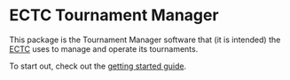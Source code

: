 # ECTC Tournament Manager

This package is the Tournament Manager software that (it is intended) the [ECTC](http://ectc-online.org) uses to manage and operate its tournaments.

To start out, check out the [getting started guide](doc/getting_started.md).
